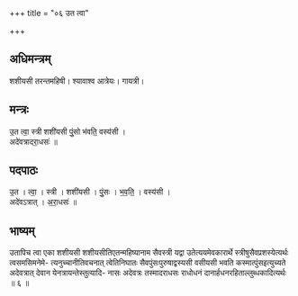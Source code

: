 +++
title = "०६ उत त्वा"

+++
## अधिमन्त्रम्
शशीयसी तरन्तमहिषी। श्यावाश्व आत्रेयः। गायत्री।

## मन्त्रः
उ॒त त्वा॒ स्त्री शशी॑यसी पुं॒सो भ॑वति॒ वस्य॑सी ।  
अदे॑वत्रादरा॒धसः॑ ॥

## पदपाठः
उ॒त । त्वा॒ । स्त्री । शशी॑यसी । पुं॒सः । भ॒व॒ति॒ । वस्य॑सी ।  
अदे॑वऽत्रात् । अ॒रा॒धसः॑ ॥

## भाष्यम्
उतापिच त्वा एका शशीयसी शशीयसीतिएतन्महिष्यानाम सैवस्त्री यद्वा उतेत्ययमेवकारार्थे स्त्रीषुसैवप्रशस्येत्यर्थः त्वसमसिमनेमे- त्यनुच्चानीतिवचनात् त्वेतिनिघातः सैवपुंसःपुरुषाद्वस्यसी वसीयसी भवति कस्मात्पुंसइत्युच्यते अदेवत्रात् देवान येनत्रायन्तेस्तुत्यादि- नासः अदेवत्रः तस्मादराधसः राधोधनं दानार्हधनरहिताल्लुब्धकादित्यर्थः ॥ ६ ॥